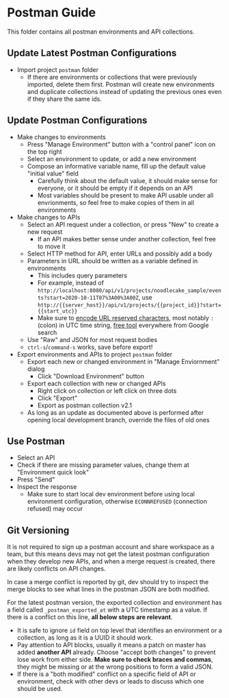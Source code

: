# Postman Guide

This folder contains all postman environments and API collections.

## Update Latest Postman Configurations

- Import project `postman` folder
    - If there are environments or collections that were previously imported, delete them first. Postman will create new environments and duplicate collections instead of updating the previous ones even if they share the same ids.

## Update Postman Configurations

- Make changes to environments
    - Press "Manage Environment" button with a "control panel" icon on the top right
    - Select an environment to update, or add a new environment
    - Compose an informative variable name, fill up the default value "initial value" field
        - Carefully think about the default value, it should make sense for everyone, or it should be empty if it depends on an API
        - Most variables should be present to make API usable under all envrionments, so feel free to make copies of them in all environments
- Make changes to APIs
    - Select an API request under a collection, or press "New" to create a new request
        - If an API makes better sense under another collection, feel free to move it
    - Select HTTP method for API, enter URLs and possibly add a body
    - Parameters in URL should be written as a variable defined in environments
        - This includes query parameters
        - For example, instead of `http://localhost:8080/api/v1/projects/noodlecake_sample/events?start=2020-10-11T07%3A00%3A00Z`, use `http://{{server_host}}/api/v1/projects/{{project_id}}?start={{start_utc}}`
        - Make sure to [encode URL reserved characters](https://en.wikipedia.org/wiki/Percent-encoding), most notably `:` (colon) in UTC time string, [free tool](https://meyerweb.com/eric/tools/dencoder/) everywhere from Google search
    - Use "Raw" and JSON for most request bodies
    - `ctrl-s`/`command-s` works, save before export!
- Export environments and APIs to project `postman` folder
    - Export each new or changed environment in "Manage Enviornment" dialog
        - Click "Download Environment" button
    - Export each collection with new or changed APIs
        - Right click on collection or left click on three dots
        - Click "Export"
        - Export as postman collection v2.1
    - As long as an update as documented above is performed after opening local development branch, override the files of old ones


## Use Postman

- Select an API
- Check if there are missing parameter values, change them at "Environment quick look"
- Press "Send"
- Inspect the response
    - Make sure to start local dev environment before using local environment configuration, otherwise `ECONNREFUSED` (connection refused) may occur

## Git Versioning

It is not required to sign up a postman account and share workspace as a team, but this means devs may not get the latest postman configuration when they develop new APIs, and when a merge request is created, there are likely conflicts on API changes.

In case a merge conflict is reported by git, dev should try to inspect the merge blocks to see what lines in the postman JSON are both modified.

For the latest postman version, the exported collection and environment has a field called `_postman_exported_at` with a UTC timestamp as a value. If there is a conflict on this line, **all below steps are relevant**.

- It is safe to ignore `id` field on top level that identifies an environment or a collection, as long as it is a UUID it should work.
- Pay attention to API blocks, usually it means a patch on master has added **another API** already. Choose "accept both changes" to prevent lose work from either side. **Make sure to check braces and commas**, they might be missing or at the wrong positions to form a valid JSON.
- If there is a "both modified" conflict on a specific field of API or environment, check with other devs or leads to discuss which one should be used.
